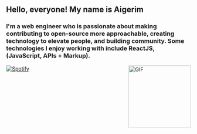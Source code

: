 <h2> Hello, everyone! 
My name is Aigerim</h2>
<h3> I'm a web engineer who is passionate about making contributing to open-source more approachable, creating technology to elevate people, and building community. Some technologies I enjoy working with include ReactJS, (JavaScript, APIs + Markup). </h3>



<img align="right" alt="GIF" height="170px" src="https://media.giphy.com/media/J5B1Y8QZnzXXbLQIBu/giphy.gif" />

[![Spotify](https://novatorem-kyzbk7wxl-bardiesel.vercel.app/api/spotify)](https://open.spotify.com/user/6e05ab75daa344b9b346c835030c9d03)
